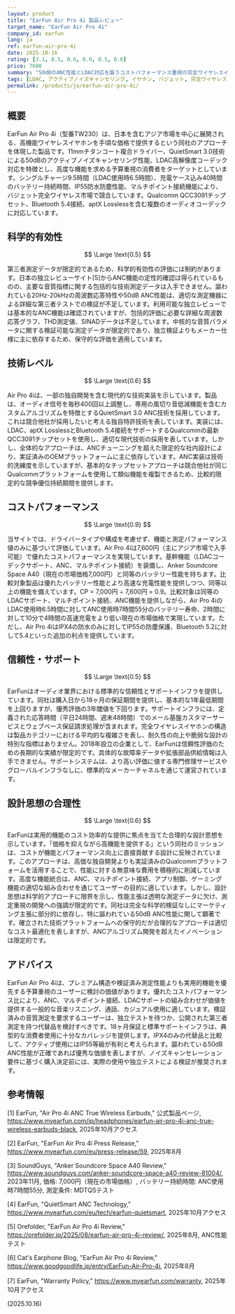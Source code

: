 ```yaml
---
layout: product
title: "EarFun Air Pro 4i 製品レビュー"
target_name: "EarFun Air Pro 4i"
company_id: earfun
lang: ja
ref: earfun-air-pro-4i
date: 2025-10-16
rating: [3.1, 0.5, 0.6, 0.9, 0.5, 0.6]
price: 7600
summary: "50dBのANC性能とLDAC対応を謳うコストパフォーマンス重視の完全ワイヤレスイヤホン。手頃な価格で実用的な機能を提供し、高いコストパフォーマンス価値を実現しています。"
tags: [LDAC, アクティブノイズキャンセリング, イヤホン, バジェット, 完全ワイヤレス]
permalink: /products/ja/earfun-air-pro-4i/
---
```

## 概要

EarFun Air Pro 4i（型番TW230）は、日本を含むアジア市場を中心に展開される、高機能ワイヤレスイヤホンを手頃な価格で提供するという同社のアプローチを体現した製品です。11mmチタンコート複合ドライバー、QuietSmart 3.0技術による50dBのアクティブノイズキャンセリング性能、LDAC高解像度コーデック対応を特徴とし、高度な機能を求める予算重視の消費者をターゲットとしています。シングルチャージ9.5時間（LDAC使用時6.5時間）、充電ケース込み40時間のバッテリー持続時間、IP55防水防塵性能、マルチポイント接続機能により、バジェット完全ワイヤレス市場で競合しています。Qualcomm QCC3091チップセット、Bluetooth 5.4接続、aptX Losslessを含む複数のオーディオコーデックに対応しています。

## 科学的有効性

$$ \Large \text{0.5} $$

第三者測定データが限定的であるため、科学的有効性の評価には制約があります。日本の独立レビューサイト[5]からANC機能の定性的確認は得られているものの、主要な音質指標に関する包括的な技術測定データは入手できません。謳われている20Hz-20kHzの周波数応答特性や50dB ANC性能は、適切な測定機器による詳細な第三者テストでの検証が不足しています。利用可能な独立レビューでは基本的なANC機能は確認されていますが、包括的評価に必要な詳細な周波数応答グラフ、THD測定値、SINADデータは不足しています。中核的な音質パラメータに関する検証可能な測定データが限定的であり、独立検証よりもメーカー仕様に主に依存するため、保守的な評価を適用しています。

## 技術レベル

$$ \Large \text{0.6} $$

Air Pro 4iは、一部の独自開発を含む現代的な技術実装を示しています。製品は、オーディオ信号を毎秒400回以上調整し、専用の風切り音低減機能を含むカスタムアルゴリズムを特徴とするQuietSmart 3.0 ANC技術を採用しています。これは競合他社が採用したいと考える独自特許技術を表しています。実装には、LDAC、aptX LosslessとBluetooth 5.4接続をサポートするQualcommの最新QCC3091チップセットを使用し、適切な現代技術の採用を表しています。しかし、全体的なアプローチは、ANCチューニングを超えた限定的な社内設計により、実証済みのOEMプラットフォームに主に依存しています。ANC実装は技術的洗練度を示していますが、基本的なチップセットアプローチは競合他社が同じQualcommプラットフォームを使用して類似機能を複製できるため、比較的限定的な競争優位持続期間を提供します。

## コストパフォーマンス

$$ \Large \text{0.9} $$

当サイトでは、ドライバータイプや構成を考慮せず、機能と測定パフォーマンス値のみに基づいて評価しています。Air Pro 4iは7,600円（主にアジア市場で入手可能）で優れたコストパフォーマンスを実現しています。基幹機能（LDACコーデックサポート、ANC、マルチポイント接続）を装備し、Anker Soundcore Space A40（現在の市場価格7,000円）と同等のバッテリー性能を持ちます。比較対象製品は優れたバッテリー性能とより高速な充電性能を提供しつつ、同等以上の機能を備えています。CP = 7,000円 ÷ 7,600円 = 0.9。比較対象は同等のLDACサポート、マルチポイント接続、ANC機能を提供しながら、Air Pro 4iのLDAC使用時6.5時間に対してANC使用時7時間55分のバッテリー寿命、2時間に対して10分で4時間の高速充電をより低い現在の市場価格で実現しています。ただし、Air Pro 4iはIPX4の防水のみに対してIP55の防塵保護、Bluetooth 5.2に対して5.4といった追加の利点を提供しています。

## 信頼性・サポート

$$ \Large \text{0.5} $$

EarFunはオーディオ業界における標準的な信頼性とサポートインフラを提供しています。同社は購入日から18ヶ月の保証期間を提供し、基本的な1年最低期間を上回りますが、優秀評価の3年閾値を下回ります。サポートインフラには、定義された応答時間（平日24時間、週末48時間）でのメール基盤カスタマーサービスとウェブベース保証請求処理が含まれます。完全ワイヤレスイヤホンの構造は製品カテゴリーにおける平均的な複雑さを表し、耐久性の向上や脆弱な設計の特別な指標はありません。2018年設立の企業として、EarFunは信頼性評価のための長期的な実績が限定的です。具体的な故障率データや拡張部品供給情報は入手できません。サポートシステムは、より高い評価に値する専門修理サービスやグローバルインフラなしに、標準的なメーカーチャネルを通じて運営されています。

## 設計思想の合理性

$$ \Large \text{0.6} $$

EarFunは実用的機能のコスト効率的な提供に焦点を当てた合理的な設計思想を示しています。「価格を抑えながら高機能を提供する」という同社のミッションは、コストが機能とパフォーマンス向上に直接貢献する設計に反映されています。このアプローチは、高価な独自開発よりも実証済みのQualcommプラットフォームを活用することで、性能に対する無意味な費用を積極的に削減しています。高度な機能統合は、ANC、マルチポイント接続、アプリ制御、ゲーミング機能の適切な組み合わせを通じてユーザーの目的に適しています。しかし、設計思想は科学的アプローチに限界を示し、性能主張は透明な測定データに欠け、測定重視の開発への強調が限定的です。同社は完全な科学的検証なしにマーケティング主張に部分的に依存し、特に謳われている50dB ANC性能に関して顕著です。確立された技術プラットフォームへの保守的だが合理的なアプローチは適切なコスト最適化を表しますが、ANCアルゴリズム開発を超えたイノベーションは限定的です。

## アドバイス

EarFun Air Pro 4iは、プレミアム構造や検証済み測定性能よりも実用的機能を優先する予算重視のユーザーに検討の価値があります。優れたコストパフォーマンス比により、ANC、マルチポイント接続、LDACサポートの組み合わせが価値を提供する一般的な音楽リスニング、通話、カジュアル使用に適しています。検証済みの音質測定を要求するユーザーは、独立テストを待つか、公開された第三者測定を持つ代替品を検討すべきです。18ヶ月保証と標準サポートインフラは、典型的な消費者使用に十分なカバレッジを提供します。IPX4のみの代替品と比較して、アクティブ使用にはIP55等級が有利と考えられます。謳われている50dB ANC性能が正確であれば優秀な価値を表しますが、ノイズキャンセレーション要件に基づく購入決定前には、実際の使用や独立テストによる検証が推奨されます。

## 参考情報

[1] EarFun, "Air Pro 4i ANC True Wireless Earbuds," 公式製品ページ, https://www.myearfun.com/jp/headphones/earfun-air-pro-4i-anc-true-wireless-earbuds-black, 2025年10月アクセス

[2] EarFun, "EarFun Air Pro 4i Press Release," https://www.myearfun.com/eu/press-release/59, 2025年8月

[3] SoundGuys, "Anker Soundcore Space A40 Review," https://www.soundguys.com/anker-soundcore-space-a40-review-81004/, 2023年11月, 価格: 7,000円（現在の市場価格）, バッテリー持続時間: ANC使用時7時間55分, 測定条件: MDTQSテスト

[4] EarFun, "QuietSmart ANC Technology," https://www.myearfun.com/eu/tech/earfun-quietsmart, 2025年10月アクセス

[5] Orefolder, "EarFun Air Pro 4i Review," https://orefolder.jp/2025/08/earfun-air-pro-4i-review/, 2025年8月, ANC性能テスト

[6] Cat's Earphone Blog, "EarFun Air Pro 4i Review," https://www.goodgoodlife.jp/entry/EarFun-Air-Pro-4i, 2025年8月

[7] EarFun, "Warranty Policy," https://www.myearfun.com/warranty, 2025年10月アクセス

(2025.10.16)